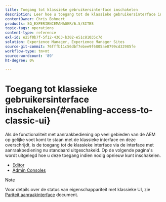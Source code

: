 ```yaml
---
title: Toegang tot klassieke gebruikersinterface inschakelen
description: Leer hoe u toegang tot de klassieke gebruikersinterface in Adobe Experience Manager inschakelt.
contentOwner: Chris Bohnert
products: SG_EXPERIENCEMANAGER/6.5/SITES
topic-tags: operations
content-type: reference
exl-id: e25f0b7f-5f12-4363-b302-e51c81035c7d
solution: Experience Manager, Experience Manager Sites
source-git-commit: 76fffb11c56dbf7ebee9f6805ae0799cd32985fe
workflow-type: tm+mt
source-wordcount: '89'
ht-degree: 0%

---
```


# Toegang tot klassieke gebruikersinterface inschakelen{#enabling-access-to-classic-ui}

Als de functionaliteit met aanraakbediening op veel gebieden van de AEM op gelijke voet komt te staan met de klassieke interface en deze overschrijdt, is de toegang tot de klassieke interface via de interface met aanraakbediening nu standaard uitgeschakeld. Op de volgende pagina&#39;s wordt uitgelegd hoe u deze toegang indien nodig opnieuw kunt inschakelen.

* [Editor](/help/sites-administering/enable-classic-ui-editor.md)
* [Admin Consoles](/help/sites-administering/enable-classic-ui-admin.md)

>[!NOTE]
>
>Voor details over de status van eigenschappariteit met klassieke UI, zie [Pariteit aanraakinterface](/help/release-notes/touch-ui-features-status.md) document.
